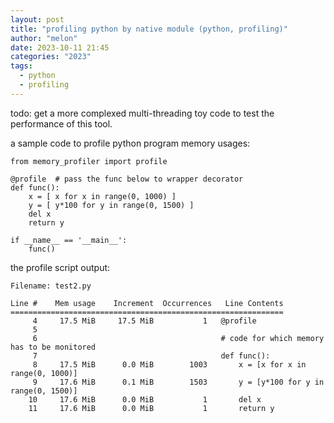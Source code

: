```yaml
---
layout: post
title: "profiling python by native module (python, profiling)"
author: "melon"
date: 2023-10-11 21:45
categories: "2023"
tags:
  - python
  - profiling
---
```


todo: get a more complexed multi-threading toy code to test the performance of this tool.

a sample code to profile python program memory usages:
```text
from memory_profiler import profile

@profile  # pass the func below to wrapper decorator
def func():
    x = [ x for x in range(0, 1000) ]
    y = [ y*100 for y in range(0, 1500) ]
    del x
    return y

if __name__ == '__main__':
    func()
```

the profile script output:
```text
Filename: test2.py

Line #    Mem usage    Increment  Occurrences   Line Contents
=============================================================
     4     17.5 MiB     17.5 MiB           1   @profile
     5                                         
     6                                         # code for which memory has to be monitored
     7                                         def func():
     8     17.5 MiB      0.0 MiB        1003       x = [x for x in range(0, 1000)]
     9     17.6 MiB      0.1 MiB        1503       y = [y*100 for y in range(0, 1500)]
    10     17.6 MiB      0.0 MiB           1       del x
    11     17.6 MiB      0.0 MiB           1       return y
```
